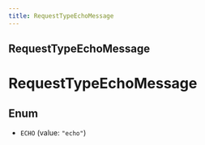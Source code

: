 ```yaml
---
title: RequestTypeEchoMessage
---
```

## RequestTypeEchoMessage


# RequestTypeEchoMessage

## Enum


* `ECHO` (value: `"echo"`)



